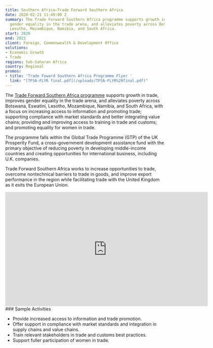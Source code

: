 ```yaml
---
title: Southern Africa—Trade Forward Southern Africa
date: 2020-02-21 11:49:00 Z
summary: The Trade Forward Southern Africa programme supports growth in trade, improves
  gender equality in the trade arena, and alleviates poverty across Botswana, Eswatini,
  Lesotho, Mozambique, Namibia, and South Africa.
start: 2020
end: 2023
client: Foreign, Commonwealth & Development Office
solutions:
- Economic Growth
- Trade
regions: Sub-Saharan Africa
country: Regional
promos:
- title: 'Trade Foward Southern Africa Programme Flyer '
  link: "[TFSA-FLYR final.pdf](/uploads/TFSA-FLYR%20final.pdf)"
---
```


The [Trade Forward Southern Africa programme](https://tfsouthernafrica.org/) supports growth in trade, improves gender equality in the trade arena, and alleviates poverty across Botswana, Eswatini, Lesotho, Mozambique, Namibia, and South Africa, with a focus on increasing access to information and promoting trade; supporting compliance with market standards and better integrating value chains; providing and improving access to training in trade and customs; and promoting equality for women in trade.

The programme falls within the Global Trade Programme (GTP) of the UK Prosperity Fund, a cross-government development assistance fund with the primary objective of reducing poverty in developing middle-income countries and creating opportunities for international business, including U.K. companies. 
 
Trade Forward Southern Africa works to increase opportunities to trade, overcome nontechnical barriers to trade in goods, and improve export performance in the region while facilitating trade with the United Kingdom as it exits the European Union.
<iframe src="https://player.vimeo.com/video/481288886" width="640" height="360" frameborder="0" allow="autoplay; fullscreen" allowfullscreen></iframe>
### Sample Activities

* Provide increased access to information and trade promotion.
* Offer support in compliance with market standards and integration in supply chains and value chains.
* Train relevant stakeholders in trade and customs best practices.
* Support fuller participation of women in trade.